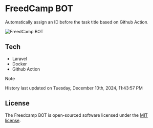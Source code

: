 # FreedCamp BOT

Automatically assign an ID before the task title based on Github Action.

![FreedCamp BOT](https://repository-images.githubusercontent.com/737932867/7d34798b-2680-471c-b089-a78a718d3d6a)

## Tech

- Laravel
- Docker
- Github Action

> [!NOTE]  
> History last updated on Tuesday, December 10th, 2024, 11:43:57 PM

## License

The Freedcamp BOT is open-sourced software licensed under the [MIT license](https://opensource.org/licenses/MIT).
